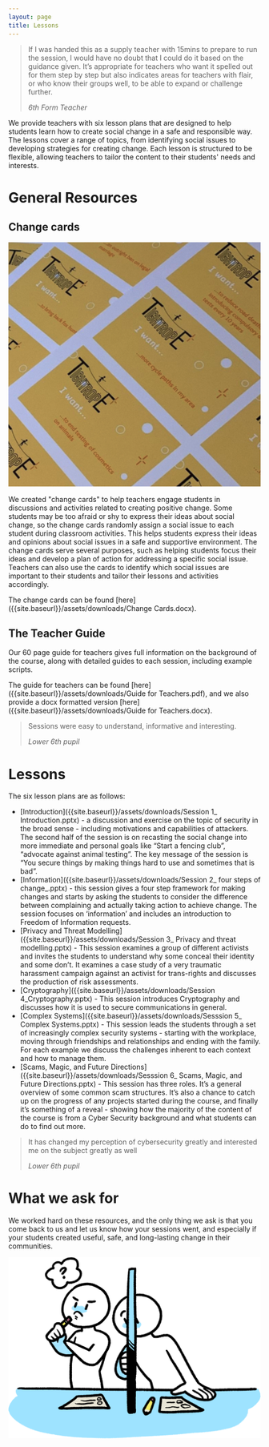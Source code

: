```yaml
---
layout: page
title: Lessons
---
```



> If I was handed this as a supply teacher with 15mins to prepare to run the session, I would have no doubt that I could do it based on the guidance given. It’s appropriate for teachers who want it spelled out for them step by step but also indicates areas for teachers with flair, or who know their groups well, to be able to expand or challenge further. 
> 
> _6th Form Teacher_


We provide teachers with six lesson plans that are designed to help students learn how to create social change in a safe and responsible way. The lessons cover a range of topics, from identifying social issues to developing strategies for creating change. Each lesson is structured to be flexible, allowing teachers to tailor the content to their students' needs and interests.

# General Resources 
##  Change cards 
![Picture of Change cards](/assets/changecards.png)


We created "change cards" to help teachers engage students in discussions and activities related to creating positive change. Some students may be too afraid or shy to express their ideas about social change, so the change cards randomly assign a social issue to each student during classroom activities. This helps students express their ideas and opinions about social issues in a safe and supportive environment. The change cards serve several purposes, such as helping students focus their ideas and develop a plan of action for addressing a specific social issue. Teachers can also use the cards to identify which social issues are important to their students and tailor their lessons and activities accordingly. 

The change cards can be found [here]({{site.baseurl}}/assets/downloads/Change Cards.docx). 

##  The Teacher Guide  

Our 60 page guide for teachers gives full information on the background of the course, along with detailed guides to each session, including example scripts. 

The guide for teachers can be found [here]({{site.baseurl}}/assets/downloads/Guide for Teachers.pdf), and we also provide a docx formatted version [here]({{site.baseurl}}/assets/downloads/Guide for Teachers.docx).

> Sessions were easy to understand, informative and interesting.
> 
> _Lower 6th pupil_ 




# Lessons 
The six lesson plans are as follows: 
* [Introduction]({{site.baseurl}}/assets/downloads/Session 1_ Introduction.pptx) - a discussion and exercise on the topic of security in the broad sense - including motivations and capabilities of attackers. The second half of the session is on recasting the social change into more immediate and personal goals like “Start a fencing club”, “advocate against animal testing”. The key message of the session is “You secure things by making things hard to use and sometimes that is bad”. 
* [Information]({{site.baseurl}}/assets/downloads/Session 2_ four steps of change_.pptx) - this session gives a four step framework for making changes and starts by asking the students to consider the difference between complaining and actually taking action to achieve change.  The session focuses on ‘information’ and includes an introduction to Freedom of Information requests. 
* [Privacy and Threat Modelling]({{site.baseurl}}/assets/downloads/Session 3_ Privacy and threat modelling.pptx) - This session examines a group of different activists and invites the students to understand why some conceal their identity and some don’t.  It examines a case study of a very traumatic harassment campaign against an activist for trans-rights and discusses the production of risk assessments.
* [Cryptography]({{site.baseurl}}/assets/downloads/Session 4_Cryptography.pptx) - This session introduces Cryptography and discusses how it is used to secure communications in general.  
* [Complex Systems]({{site.baseurl}}/assets/downloads/Sesssion 5_ Complex Systems.pptx) - This session leads the students through a set of increasingly complex security systems - starting with the workplace, moving through friendships and relationships and ending with the family.  For each example we discuss the challenges inherent  to each context and how to manage them.
* [Scams, Magic, and Future Directions]({{site.baseurl}}/assets/downloads/Sesssion 6_ Scams, Magic, and Future Directions.pptx) - This session has three roles. It’s a general overview of some common scam structures. It’s also a chance to catch up on the progress of any projects started during the course, and finally it’s something of a reveal - showing how the majority of the content of the course is from a Cyber Security background and what students can do to find out more.   



> It has changed my perception of cybersecurity greatly and interested me on the subject greatly as well
> 
> _Lower 6th pupil_ 


# What we ask for
We worked hard on these resources, and the only thing we ask is that you come back to us and let us know how your sessions went, and especially if your students created useful, safe, and long-lasting change in their communities. 


![Drawing of someone copying other peoples' work](/assets/image1.png)
